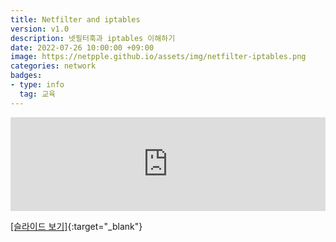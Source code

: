 ```yaml
---
title: Netfilter and iptables
version: v1.0
description: 넷필터훅과 iptables 이해하기
date: 2022-07-26 10:00:00 +09:00
image: https://netpple.github.io/assets/img/netfilter-iptables.png
categories: network
badges:
- type: info
  tag: 교육
---
```

<!--more-->
<div class="responsive-wrap">
  <iframe src="https://docs.google.com/presentation/d/e/2PACX-1vS5h5wUOVgN0NkFygNOumy219RjJ3ADmrn-D7sdUojbczjuIMKxa7r3kEbyz3B_nC4LmoikJhNdNb8g/embed?start=false&loop=false&delayms=3000" frameborder="0" width="100%" allowfullscreen="true" mozallowfullscreen="true" webkitallowfullscreen="true"></iframe>
</div>

[[슬라이드 보기]](https://docs.google.com/presentation/d/1tXS3N0196WmdaWYa0ZLVpIMt7uDQdBO6PGdq25z0gvs/edit#){:target="_blank"}


